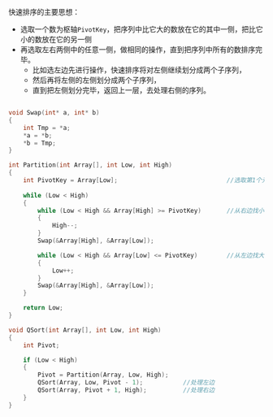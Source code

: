 快速排序的主要思想：

- 选取一个数为枢轴`PivotKey`，把序列中比它大的数放在它的其中一侧，把比它小的数放在它的另一侧
- 再选取左右两侧中的任意一侧，做相同的操作，直到把序列中所有的数排序完毕。
  - 比如选左边先进行操作，快速排序将对左侧继续划分成两个子序列，
  - 然后再将左侧的左侧划分成两个子序列，
  - 直到把左侧划分完毕，返回上一层，去处理右侧的序列。

```c

void Swap(int* a, int* b)
{
	int Tmp = *a;
	*a = *b;
	*b = Tmp;
}

int Partition(int Array[], int Low, int High)
{
	int PivotKey = Array[Low];								//选取第1个元素为枢轴
	
	while (Low < High)
	{
		while (Low < High && Array[High] >= PivotKey)		//从右边找小的，交换到左边
		{
			High--;
		}
		Swap(&Array[High], &Array[Low]);

		while (Low < High && Array[Low] <= PivotKey)		//从左边找大的，交换到右边
		{
			Low++;
		}
		Swap(&Array[High], &Array[Low]);
	}

	return Low;
}

void QSort(int Array[], int Low, int High)
{
	int Pivot;

	if (Low < High)
	{
		Pivot = Partition(Array, Low, High);
		QSort(Array, Low, Pivot - 1);			//处理左边
		QSort(Array, Pivot + 1, High);			//处理右边
	}
}
```
